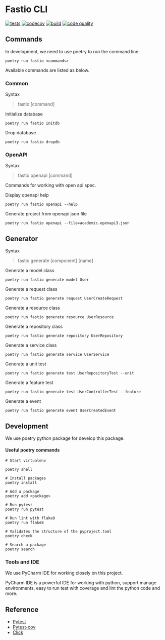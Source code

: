 # Fastio CLI 

[![tests](https://github.com/FastioPython/fastio-cli/actions/workflows/ci-test.yml/badge.svg?branch=main)](https://codecov.io/gh/FastioPython/fastio-cli)
[![codecov](https://codecov.io/gh/FastioPython/fastio-cli/branch/main/graph/badge.svg?token=0C31IKNYMF)](https://codecov.io/gh/FastioPython/fastio-cli)
[![build](https://scrutinizer-ci.com/g/FastioPython/fastio-cli/badges/build.png?b=main)](https://scrutinizer-ci.com/g/FastioPython/fastio-cli/build-status/main)
[![code quality](https://scrutinizer-ci.com/g/FastioPython/fastio-cli/badges/quality-score.png?b=main)](https://scrutinizer-ci.com/g/FastioPython/fastio-cli/?branch=main)

## Commands

In development, we need to use poetry to run the command line:

```shell
poetry run fastio <commands>
```

Available commands are listed as below.

### Common

Syntax

> fastio [command]

Initialize database

```shell
poetry run fastio initdb
```

Drop database

```shell
poetry run fastio dropdb
```

### OpenAPI 

Syntax

> fastio openapi [command]

Commands for working with open api spec.

Display openapi help

```shell
poetry run fastio openapi --help
```

Generate project from openapi json file

```shell
poetry run fastio openapi --file=academic.openapi3.json
```

## Generator

Syntax

> fastio generate [component] [name]

Generate a model class

```shell
poetry run fastio generate model User
```

Generate a request class

```shell
poetry run fastio generate request UserCreateRequest
```

Generate a resource class

```shell
poetry run fastio generate resource UserResource
```

Generate a repository class

```shell
poetry run fastio generate repository UserRepository
```

Generate a service class

```shell
poetry run fastio generate service UserService
```

Generate a unit test

```shell
poetry run fastio generate test UserRepositoryTest --unit
```

Generate a feature test

```shell
poetry run fastio generate test UserControllerTest --feature
```

Generate a event

```shell
poetry run fastio generate event UserCreatedEvent
```

## Development

We use poetry python package for develop this package.


#### Useful poetry commands

```shell
# Start virtualenv

poetry shell

# Install packages
poetry install

# Add a package
poetry add <package>

# Run pytest
poetry run pytest

# Run lint with flake8
poetry run flake8

# Validates the structure of the pyproject.toml 
poetry check

# Search a package
poetry search
```

### Tools and IDE

We use PyCharm IDE for working closely on this project.

PyCharm IDE is a powerful IDE for working with python, support manage environments, 
easy to run test with coverage and lint the python code and more.

## Reference

- [Pytest](https://docs.pytest.org/en/6.2.x/customize.html)
- [Pytest-cov](https://pytest-cov.readthedocs.io/en/latest/config.html)
- [Click](https://click.palletsprojects.com/en/8.0.x/)